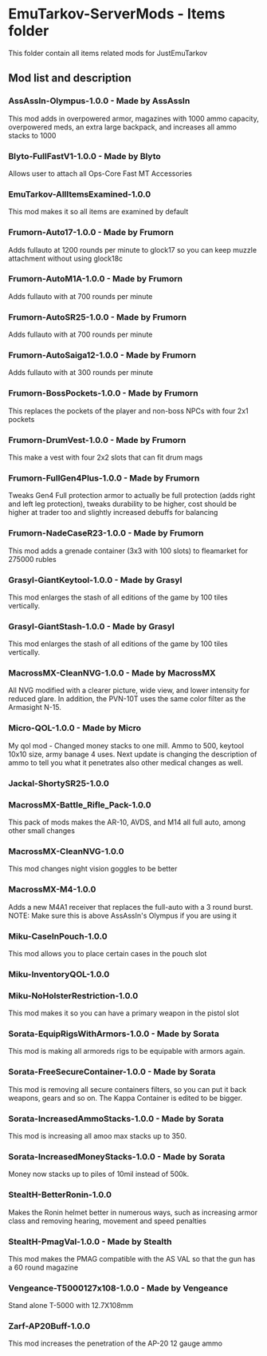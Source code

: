 # EmuTarkov-ServerMods - Items folder
This folder contain all items related mods for JustEmuTarkov
## Mod list and description


### AssAssIn-Olympus-1.0.0 - Made by AssAssIn
This mod adds in overpowered armor, magazines with 1000 ammo capacity, overpowered meds, an extra large backpack, and increases all ammo stacks to 1000

### Blyto-FullFastV1-1.0.0 - Made by Blyto
Allows user to attach all Ops-Core Fast MT Accessories

### EmuTarkov-AllItemsExamined-1.0.0
This mod makes it so all items are examined by default

### Frumorn-Auto17-1.0.0 - Made by Frumorn
Adds fullauto at 1200 rounds per minute to glock17 so you can keep muzzle attachment without using glock18c

### Frumorn-AutoM1A-1.0.0 - Made by Frumorn
Adds fullauto with at 700 rounds per minute

### Frumorn-AutoSR25-1.0.0 - Made by Frumorn
Adds fullauto with at 700 rounds per minute

### Frumorn-AutoSaiga12-1.0.0 - Made by Frumorn
Adds fullauto with at 300 rounds per minute

### Frumorn-BossPockets-1.0.0 - Made by Frumorn
This replaces the pockets of the player and non-boss NPCs with four 2x1 pockets

### Frumorn-DrumVest-1.0.0 - Made by Frumorn
This make a vest with four 2x2 slots that can fit drum mags

### Frumorn-FullGen4Plus-1.0.0 - Made by Frumorn
Tweaks Gen4 Full protection armor to actually be full protection (adds right and left leg protection), tweaks durability to be higher, cost should be higher at trader too and slightly increased debuffs for balancing

### Frumorn-NadeCaseR23-1.0.0 - Made by Frumorn
This mod adds a grenade container (3x3 with 100 slots) to fleamarket for 275000 rubles

### Grasyl-GiantKeytool-1.0.0 - Made by Grasyl
This mod enlarges the stash of all editions of the game by 100 tiles vertically.

### Grasyl-GiantStash-1.0.0 - Made by Grasyl
This mod enlarges the stash of all editions of the game by 100 tiles vertically.

### MacrossMX-CleanNVG-1.0.0 - Made by MacrossMX
All NVG modified with a clearer picture, wide view, and lower intensity for reduced glare. 
In addition, the PVN-10T uses the same color filter as the Armasight N-15.

### Micro-QOL-1.0.0 - Made by Micro
My qol mod - Changed money stacks to one mill. Ammo to 500, keytool 10x10 size, army banage 4 uses. Next update is changing the description of ammo to tell you what it penetrates also other medical changes as well.

### Jackal-ShortySR25-1.0.0

### MacrossMX-Battle_Rifle_Pack-1.0.0
This pack of mods makes the AR-10, AVDS, and M14 all full auto, among other small changes

### MacrossMX-CleanNVG-1.0.0
This mod changes night vision goggles to be better

### MacrossMX-M4-1.0.0
Adds a new M4A1 receiver that replaces the full-auto with a 3 round burst. NOTE: Make sure this is above AssAssIn's Olympus if you are using it

### Miku-CaseInPouch-1.0.0
This mod allows you to place certain cases in the pouch slot

### Miku-InventoryQOL-1.0.0

### Miku-NoHolsterRestriction-1.0.0
This mod makes it so you can have a primary weapon in the pistol slot

### Sorata-EquipRigsWithArmors-1.0.0 - Made by Sorata
This mod is making all armoreds rigs to be equipable with armors again.

### Sorata-FreeSecureContainer-1.0.0 - Made by Sorata
This mod is removing all secure containers filters, so you can put it back weapons, gears and so on. The Kappa Container is edited to be bigger.

### Sorata-IncreasedAmmoStacks-1.0.0 - Made by Sorata
This mod is increasing all amoo max stacks up to 350.

### Sorata-IncreasedMoneyStacks-1.0.0 - Made by Sorata
Money now stacks up to piles of 10mil instead of 500k.

### StealtH-BetterRonin-1.0.0
Makes the Ronin helmet better in numerous ways, such as increasing armor class and removing hearing, movement and speed penalties

### StealtH-PmagVal-1.0.0 - Made by Stealth
This mod makes the PMAG compatible with the AS VAL so that the gun has a 60 round magazine

### Vengeance-T5000127x108-1.0.0 - Made by Vengeance
Stand alone T-5000 with 12.7X108mm 

### Zarf-AP20Buff-1.0.0
This mod increases the penetration of the AP-20 12 gauge ammo
